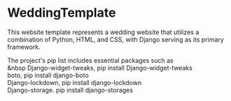 # WeddingTemplate
This website template represents a wedding website that utilizes a combination of Python, HTML, and CSS, with Django serving as its primary framework. 


The project's pip list includes essential packages such as <br>
     &nbsp  Django-widget-tweaks,   pip install Django-widget-tweaks <br>
       boto,                   pip install django-boto <br>
       Django-lockdown,        pip install django-lockdown <br>
       Django-storage.         pip install django-storages <br>
